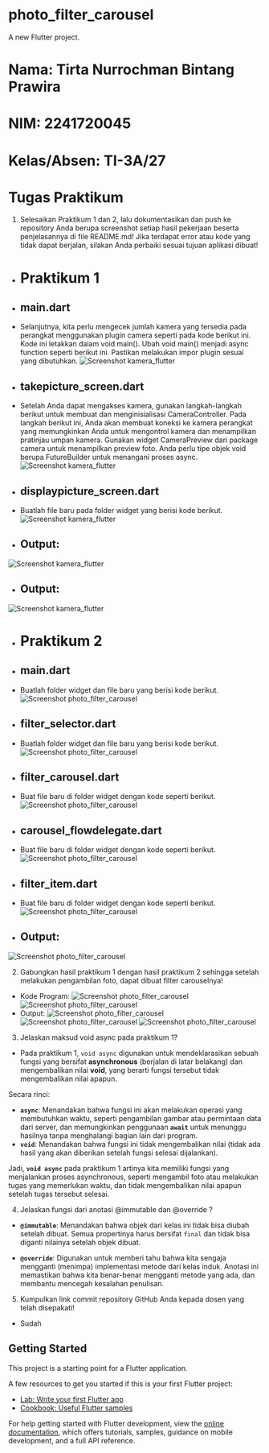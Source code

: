 # photo_filter_carousel

A new Flutter project.

# Nama: Tirta Nurrochman Bintang Prawira
# NIM: 2241720045
# Kelas/Absen: TI-3A/27

# Tugas Praktikum
1. Selesaikan Praktikum 1 dan 2, lalu dokumentasikan dan push ke repository Anda berupa screenshot setiap hasil pekerjaan beserta penjelasannya di file README.md! Jika terdapat error atau kode yang tidak dapat berjalan, silakan Anda perbaiki sesuai tujuan aplikasi dibuat!
- # Praktikum 1
- ## main.dart
- Selanjutnya, kita perlu mengecek jumlah kamera yang tersedia pada perangkat menggunakan plugin camera seperti pada kode berikut ini. Kode ini letakkan dalam void main(). Ubah void main() menjadi async function seperti berikut ini. Pastikan melakukan impor plugin sesuai yang dibutuhkan.
![Screenshot kamera_flutter](images/P101.png)
- ## takepicture_screen.dart
- Setelah Anda dapat mengakses kamera, gunakan langkah-langkah berikut untuk membuat dan menginisialisasi CameraController. Pada langkah berikut ini, Anda akan membuat koneksi ke kamera perangkat yang memungkinkan Anda untuk mengontrol kamera dan menampilkan pratinjau umpan kamera. Gunakan widget CameraPreview dari package camera untuk menampilkan preview foto. Anda perlu tipe objek void berupa FutureBuilder untuk menangani proses async.
![Screenshot kamera_flutter](images/P102.png)
- ## displaypicture_screen.dart
- Buatlah file baru pada folder widget yang berisi kode berikut.
![Screenshot kamera_flutter](images/P103.png)
- ## Output:
![Screenshot kamera_flutter](images/P104.png)
- ## Output:
![Screenshot kamera_flutter](images/P105.png)

- # Praktikum 2
- ## main.dart
- Buatlah folder widget dan file baru yang berisi kode berikut.
![Screenshot photo_filter_carousel](images/P201.png)
- ## filter_selector.dart
- Buatlah folder widget dan file baru yang berisi kode berikut.
![Screenshot photo_filter_carousel](images/P202.png)
- ## filter_carousel.dart
- Buat file baru di folder widget dengan kode seperti berikut.
![Screenshot photo_filter_carousel](images/P203.png)
- ## carousel_flowdelegate.dart
- Buat file baru di folder widget dengan kode seperti berikut.
![Screenshot photo_filter_carousel](images/P204.png)
- ## filter_item.dart
- Buat file baru di folder widget dengan kode seperti berikut.
![Screenshot photo_filter_carousel](images/P205.png)
- ## Output:
![Screenshot photo_filter_carousel](images/P206.png)

2. Gabungkan hasil praktikum 1 dengan hasil praktikum 2 sehingga setelah melakukan pengambilan foto, dapat dibuat filter carouselnya!
- Kode Program:
![Screenshot photo_filter_carousel](images/T204.png)
![Screenshot photo_filter_carousel](images/T205.png)
- Output:
![Screenshot photo_filter_carousel](images/T201.png)
![Screenshot photo_filter_carousel](images/T202.png)
![Screenshot photo_filter_carousel](images/T203.png)

3. Jelaskan maksud void async pada praktikum 1?
- Pada praktikum 1, `void async` digunakan untuk mendeklarasikan sebuah fungsi yang bersifat **asynchronous** (berjalan di latar belakang) dan mengembalikan nilai **void**, yang berarti fungsi tersebut tidak mengembalikan nilai apapun.

Secara rinci:
- **`async`**: Menandakan bahwa fungsi ini akan melakukan operasi yang membutuhkan waktu, seperti pengambilan gambar atau permintaan data dari server, dan memungkinkan penggunaan **`await`** untuk menunggu hasilnya tanpa menghalangi bagian lain dari program.
- **`void`**: Menandakan bahwa fungsi ini tidak mengembalikan nilai (tidak ada hasil yang akan diberikan setelah fungsi selesai dijalankan).

Jadi, **`void async`** pada praktikum 1 artinya kita memiliki fungsi yang menjalankan proses asynchronous, seperti mengambil foto atau melakukan tugas yang memerlukan waktu, dan tidak mengembalikan nilai apapun setelah tugas tersebut selesai.

4. Jelaskan fungsi dari anotasi @immutable dan @override ?
- **`@immutable`**: Menandakan bahwa objek dari kelas ini tidak bisa diubah setelah dibuat. Semua propertinya harus bersifat `final` dan tidak bisa diganti nilainya setelah objek dibuat.

- **`@override`**: Digunakan untuk memberi tahu bahwa kita sengaja mengganti (menimpa) implementasi metode dari kelas induk. Anotasi ini memastikan bahwa kita benar-benar mengganti metode yang ada, dan membantu mencegah kesalahan penulisan.

5. Kumpulkan link commit repository GitHub Anda kepada dosen yang telah disepakati!
- Sudah

## Getting Started

This project is a starting point for a Flutter application.

A few resources to get you started if this is your first Flutter project:

- [Lab: Write your first Flutter app](https://docs.flutter.dev/get-started/codelab)
- [Cookbook: Useful Flutter samples](https://docs.flutter.dev/cookbook)

For help getting started with Flutter development, view the
[online documentation](https://docs.flutter.dev/), which offers tutorials,
samples, guidance on mobile development, and a full API reference.
